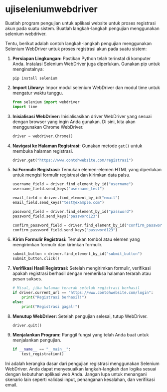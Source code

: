 # ujiseleniumwebdriver

Buatlah program pengujian untuk aplikasi website untuk proses registrasi akun pada suatu sistem. Buatlah langkah-langkah pengujian menggunakan selenium webdriver.

Tentu, berikut adalah contoh langkah-langkah pengujian menggunakan Selenium WebDriver untuk proses registrasi akun pada suatu sistem:

1. **Persiapan Lingkungan:**
   Pastikan Python telah terinstal di komputer Anda. Instalasi Selenium WebDriver juga diperlukan. Gunakan pip untuk menginstalnya:
   ```
   pip install selenium
   ```

2. **Import Library:**
   Impor modul selenium WebDriver dan modul time untuk mengatur waktu tunggu.
   ```python
   from selenium import webdriver
   import time
   ```

3. **Inisialisasi WebDriver:**
   Inisialisasikan driver WebDriver yang sesuai dengan browser yang ingin Anda gunakan. Di sini, kita akan menggunakan Chrome WebDriver.
   ```python
   driver = webdriver.Chrome()
   ```

4. **Navigasi ke Halaman Registrasi:**
   Gunakan metode `get()` untuk membuka halaman registrasi.
   ```python
   driver.get("https://www.contohwebsite.com/registrasi")
   ```

5. **Isi Formulir Registrasi:**
   Temukan elemen-elemen HTML yang diperlukan untuk mengisi formulir registrasi dan kirimkan data palsu.
   ```python
   username_field = driver.find_element_by_id("username")
   username_field.send_keys("username_test")

   email_field = driver.find_element_by_id("email")
   email_field.send_keys("test@example.com")

   password_field = driver.find_element_by_id("password")
   password_field.send_keys("password123")

   confirm_password_field = driver.find_element_by_id("confirm_password")
   confirm_password_field.send_keys("password123")
   ```

6. **Kirim Formulir Registrasi:**
   Temukan tombol atau elemen yang mengirimkan formulir dan kirimkan formulir.
   ```python
   submit_button = driver.find_element_by_id("submit_button")
   submit_button.click()
   ```

7. **Verifikasi Hasil Registrasi:**
   Setelah mengirimkan formulir, verifikasi apakah registrasi berhasil dengan memeriksa halaman terarah atau pesan sukses.
   ```python
   # Misal, jika halaman terarah setelah registrasi berhasil
   if driver.current_url == "https://www.contohwebsite.com/login":
       print("Registrasi berhasil!")
   else:
       print("Registrasi gagal!")
   ```

8. **Menutup WebDriver:**
   Setelah pengujian selesai, tutup WebDriver.
   ```python
   driver.quit()
   ```

9. **Menjalankan Program:**
   Panggil fungsi yang telah Anda buat untuk menjalankan pengujian.
   ```python
   if __name__ == "__main__":
       test_registration()
   ```

Ini adalah kerangka dasar dari pengujian registrasi menggunakan Selenium WebDriver. Anda dapat menyesuaikan langkah-langkah dan logika sesuai dengan kebutuhan aplikasi web Anda. Jangan lupa untuk menangani skenario lain seperti validasi input, penanganan kesalahan, dan verifikasi email.
